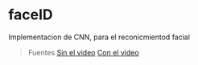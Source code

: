 # faceID
Implementacion de CNN, para el reconicmientod facial 

>Fuentes 
[Sin el video](https://github.com/codificandobits/Reconocimiento_facial_en_Python/blob/master/FaceRecognition.ipynb)
[Con el video](https://github.com/elesine/cnn-face-recognition/blob/main/Entrenamiento%20con%20CNN%20.ipynb)
